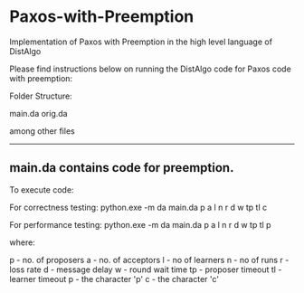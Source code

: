 # Paxos-with-Preemption
Implementation of Paxos with Preemption in the high level language of DistAlgo

Please find instructions below on running the DistAlgo code for Paxos code with preemption:

Folder Structure:

main.da
orig.da

among other files

-------------------------------------------------------------------------------------------------
main.da contains code for preemption.
-------------------------------------------------------------------------------------------------

To execute code:

For correctness testing:
 python.exe -m da main.da p a l n r d w tp tl c

For performance testing:
python.exe -m da main.da p a l n r d w tp tl p


where:

p - no. of proposers
a - no. of acceptors
l - no of learners
n - no of runs
r - loss rate
d - message delay
w - round wait time
tp - proposer timeout
tl - learner timeout
p - the character 'p'
c - the character 'c'
